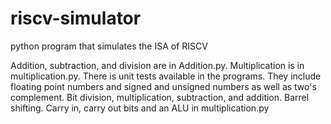 # riscv-simulator
python program that simulates the ISA of RISCV

Addition, subtraction, and division are in Addition.py. Multiplication is in multiplication.py. There is unit tests available in the programs. They include floating point numbers and signed and unsigned numbers as well as two's complement. Bit division, multiplication, subtraction, and addition. Barrel shifting. Carry in, carry out bits and an ALU in multiplication.py
